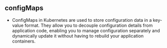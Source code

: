 ## configMaps

- ConfigMaps in Kubernetes are used to store configuration data in a key-value format. They allow you to decouple configuration details from application code, enabling you to manage configuration separately and dynamically update it without having to rebuild your application containers.
